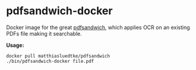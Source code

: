 # pdfsandwich-docker

Docker image for the great [pdfsandwich](http://www.tobias-elze.de/pdfsandwich/), which applies OCR on an existing PDFs file making it searchable.

**Usage:**

	docker pull matthiasluedtke/pdfsandwich
	./bin/pdfsandwich-docker file.pdf
